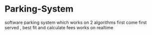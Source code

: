# Parking-System
software parking system which works on 2 algorithms first come first served , best fit and calculate fees works on realtime 

